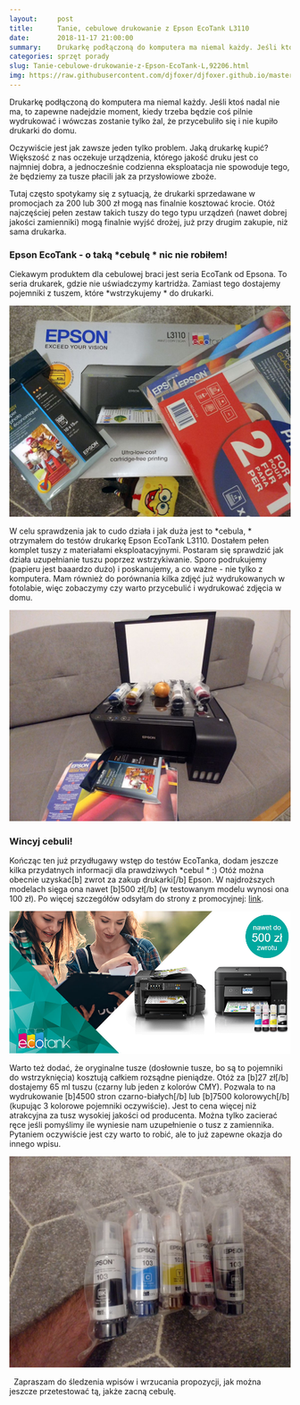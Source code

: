 ```yaml
---
layout:     post
title:      Tanie, cebulowe drukowanie z Epson EcoTank L3110
date:       2018-11-17 21:00:00
summary:    Drukarkę podłączoną do komputera ma niemal każdy. Jeśli ktoś nadal nie ma, to zapewne nadejdzie moment, kiedy trzeba będzie coś pilnie wydrukować i wówczas zostanie tylko żal, że przycebuliło się i nie kupiło drukarki do domu. Oczywiście jest jak zawsze jeden tylko problem. Jaką drukarkę kupić? Większość z nas oczekuje urządzenia, którego jakość druku jest co najmniej dobra, a jednocześnie codzien...
categories: sprzęt porady
slug: Tanie-cebulowe-drukowanie-z-Epson-EcoTank-L,92206.html
img: https://raw.githubusercontent.com/djfoxer/djfoxer.github.io/master/_img/2018-11-17-_4_/g_-_-x-_-_-_x784f8e8d-7094-4368-8f75-a08fb085d619.jpg
---
```




Drukarkę podłączoną do komputera ma niemal każdy. Jeśli ktoś nadal nie ma, to zapewne nadejdzie moment, kiedy trzeba będzie coś pilnie wydrukować i wówczas zostanie tylko żal, że przycebuliło się i nie kupiło drukarki do domu. 

Oczywiście jest jak zawsze jeden tylko problem. Jaką drukarkę kupić? Większość z nas oczekuje urządzenia, którego jakość druku jest co najmniej dobra, a jednocześnie codzienna eksploatacja nie spowoduje tego, że będziemy za tusze płacili jak za przysłowiowe zboże. 

Tutaj często spotykamy się z sytuacją, że drukarki sprzedawane w promocjach za 200 lub 300 zł mogą nas finalnie kosztować krocie. Otóż najczęściej pełen zestaw takich tuszy do tego typu urządzeń (nawet dobrej jakości zamienniki) mogą finalnie wyjść drożej, już przy drugim zakupie, niż sama drukarka. 


### Epson EcoTank - o taką  *cebulę * nic nie robiłem!


Ciekawym produktem dla cebulowej braci jest seria EcoTank od Epsona. To seria drukarek, gdzie nie uświadczymy kartridża. Zamiast tego dostajemy pojemniki z tuszem, które  *wstrzykujemy * do drukarki.




![desk](https://raw.githubusercontent.com/djfoxer/djfoxer.github.io/master/_img/2018-11-17-_4_/g_-_-x-_-_-_x784f8e8d-7094-4368-8f75-a08fb085d619.jpg)


W celu sprawdzenia jak to cudo działa i jak duża jest to  *cebula, * otrzymałem do testów drukarkę Epson EcoTank L3110. Dostałem pełen komplet tuszy z materiałami eksploatacyjnymi. Postaram się sprawdzić jak działa uzupełnianie tuszu poprzez wstrzykiwanie. Sporo podrukujemy (papieru jest baaardzo dużo) i poskanujemy, a co ważne - nie tylko z komputera. Mam również do porównania kilka zdjęć już wydrukowanych w fotolabie, więc zobaczymy czy warto przycebulić i wydrukować zdjęcia w domu.




![desk](https://raw.githubusercontent.com/djfoxer/djfoxer.github.io/master/_img/2018-11-17-_4_/g_-_-x-_-_-_x89299a94-69ac-4545-aafe-f6aaa7516e18.jpg)



### Wincyj cebuli!


Kończąc ten już przydługawy wstęp do testów EcoTanka, dodam jeszcze kilka przydatnych informacji dla prawdziwych  *cebul * :) Otóż można obecnie uzyskać[b] zwrot za zakup drukarki[/b] Epson. W najdroższych modelach sięga ona nawet [b]500 zł[/b] (w testowanym modelu wynosi ona 100 zł). Po więcej szczegółów odsyłam do strony z promocyjnej: [link](https://www.epson.pl/viewcon/corporatesite/cms/index/12835).




![desk](https://raw.githubusercontent.com/djfoxer/djfoxer.github.io/master/_img/2018-11-17-_4_/g_-_-x-_-_-_x6a864e1c-8013-4948-b377-b0876c5e080d.PNG)


Warto też dodać, że oryginalne tusze (dosłownie tusze, bo są to pojemniki do wstrzyknięcia) kosztują całkiem rozsądne pieniądze. Otóż za [b]27 zł[/b] dostajemy 65 ml tuszu (czarny lub jeden z kolorów CMY). Pozwala to na wydrukowanie [b]4500 stron czarno-białych[/b] lub [b]7500 kolorowych[/b] (kupując 3 kolorowe pojemniki oczywiście). Jest to cena więcej niż atrakcyjna za tusz wysokiej jakości od producenta. Można tylko zacierać ręce jeśli pomyślimy ile wyniesie nam uzupełnienie o tusz z zamiennika. Pytaniem oczywiście jest czy warto to robić, ale to już zapewne okazja do innego wpisu.




![desk](https://raw.githubusercontent.com/djfoxer/djfoxer.github.io/master/_img/2018-11-17-_4_/g_-_-x-_-_-_xba1a10dc-d9fc-4b1c-a93f-5266e94568aa.jpg)


 
Zapraszam do śledzenia wpisów i wrzucania propozycji, jak można jeszcze przetestować tą, jakże zacną cebulę. 